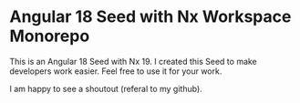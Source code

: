 # Angular 18 Seed with Nx Workspace Monorepo

This is an Angular 18 Seed with Nx 19. I created this Seed to make developers work easier. 
Feel free to use it for your work.

I am happy to see a shoutout (referal to my github).
